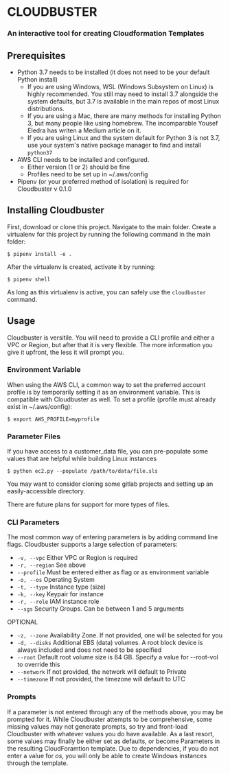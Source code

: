 # CLOUDBUSTER
### An interactive tool for creating Cloudformation Templates

## Prerequisites
- Python 3.7 needs to be installed (it does not need to be your default Python install)
    - If you are using Windows, WSL (Windows Subsystem on Linux) is highly recommended. You still may need to install 3.7 alongside the system defaults, but 3.7 is available in the main repos of most Linux distributions. 
    - If you are using a Mac, there are many methods for installing Python 3, but many people like using homebrew. The incomparable Yousef Eledra has writen a Medium article on it.
    - If you are using Linux and the system default for Python 3 is not 3.7, use your system's native package manager to find and install ```python37```
- AWS CLI needs to be installed and configured.
    - Either version (1 or 2) should be fine
    - Profiles need to be set up in ~/.aws/config
- Pipenv (or your preferred method of isolation) is required for Cloudbuster v 0.1.0

## Installing Cloudbuster
First, download or clone this project. Navigate to the main folder.
Create a virtualenv for this project by running the following command in the main folder:
    
    $ pipenv install -e .

After the virtualenv is created, activate it by running:
    
    $ pipenv shell

As long as this virtualenv is active, you can safely use the ```cloudbuster``` command.

## Usage
Cloudbuster is versitile. You will need to provide a CLI profile and either a VPC or Region, but after that it is very flexible. The more information you give it upfront, the less it will prompt you.

### Environment Variable
When using the AWS CLI, a common way to set the preferred account profile is by temporarily setting it as an environment variable. This is compatible with Cloudbuster as well. To set a profile (profile must already exist in ~/.aws/config):

    $ export AWS_PROFILE=myprofile

### Parameter Files
If you have access to a customer_data file, you can pre-populate some values that are helpful while building Linux instances

    $ python ec2.py --populate /path/to/data/file.sls

You may want to consider cloning some gitlab projects and setting up an easily-accessible directory.

There are future plans for support for more types of files.

### CLI Parameters
The most common way of entering parameters is by adding command line flags.
Cloudbuster supports a large selection of parameters:
- ```-v, --vpc``` Either VPC or Region is required
- ```-r, --region``` See above
- ```--profile``` Must be entered either as flag or as environment variable
- ```-o, --os``` Operating System
- ```-t, --type``` Instance type (size)
- ```-k, --key``` Keypair for instance
- ```-r, --role``` IAM instance role
- ```--sgs``` Security Groups. Can be between 1 and 5 arguments


OPTIONAL
- ```-z, --zone``` Availability Zone. If not provided, one will be selected for you
- ```-d, --disks``` Additional EBS (data) volumes. A root block device is always included and does not need to be specified
- ```--root``` Default root volume size is 64 GB. Specify a value for --root-vol to override this
- ```--network``` If not provided, the network will default to Private
- ```--timezone``` If not provided, the timezone will default to UTC


### Prompts
If a parameter is not entered through any of the methods above, you may be prompted for it. While Cloudbuster attempts to be comprehensive, some missing values may not generate prompts, so try and front-load Cloudbuster with whatever values you do have available. As a last resort, some values may finally be either set as defaults, or become Parameters in the resulting CloudForamtion template. Due to dependencies, if you do not enter a value for *os*, you will only be able to create Windows instances through the template.
